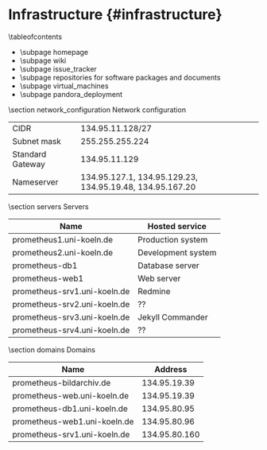 Infrastructure    {#infrastructure}
==============

\tableofcontents

  - \subpage homepage
  - \subpage wiki
  - \subpage issue_tracker
  - \subpage repositories for software packages and documents
  - \subpage virtual_machines
  - \subpage pandora_deployment

\section network_configuration Network configuration

|  |  |
|------------------|------------------|
| CIDR             | 134.95.11.128/27 |
| Subnet mask      | 255.255.255.224  |
| Standard Gateway | 134.95.11.129    |
| Nameserver       | 134.95.127.1, 134.95.129.23, 134.95.19.48, 134.95.167.20 |


\section servers Servers

| Name                         | Hosted service     |
|------------------------------|--------------------|
| prometheus1.uni-koeln.de     | Production system  |
| prometheus2.uni-koeln.de     | Development system |
| prometheus-db1               | Database server    |
| prometheus-web1              | Web server         |
| prometheus-srv1.uni-koeln.de | Redmine            |
| prometheus-srv2.uni-koeln.de | ??                 |
| prometheus-srv3.uni-koeln.de | Jekyll Commander   |
| prometheus-srv4.uni-koeln.de | ??                 |


\section domains Domains

| Name                         | Address       |
|------------------------------|---------------|
| prometheus-bildarchiv.de     | 134.95.19.39  |
| prometheus-web.uni-koeln.de  | 134.95.19.39  |
| prometheus-db1.uni-koeln.de  | 134.95.80.95  |
| prometheus-web1.uni-koeln.de | 134.95.80.96  |
| prometheus-srv1.uni-koeln.de | 134.95.80.160 |
